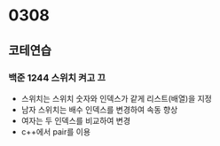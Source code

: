 # 0308

## 코테연습
### 백준 1244 스위치 켜고 끄
- 스위치는 스위치 숫자와 인덱스가 같게 리스트(배열)을 지정
- 남자 스위치는 배수 인덱스를 변경하여 속동 향상
- 여자는 두 인덱스를 비교하여 변경
- c++에서 pair를 이용
